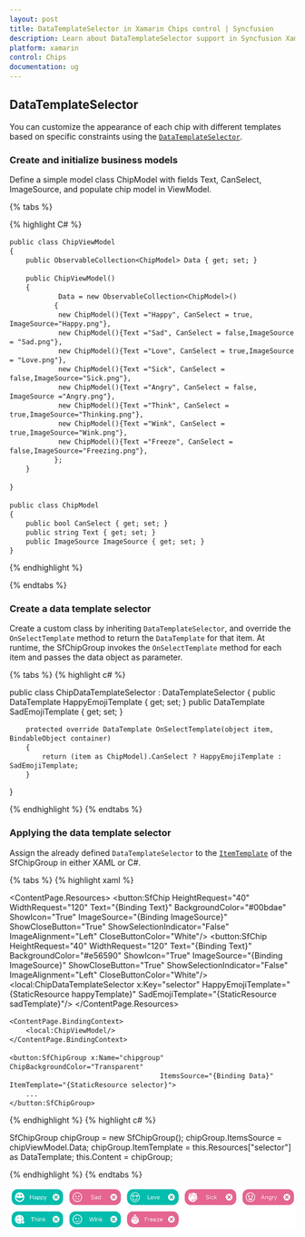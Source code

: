 ```yaml
---
layout: post
title: DataTemplateSelector in Xamarin Chips control | Syncfusion
description: Learn about DataTemplateSelector support in Syncfusion Xamarin Chips control and more.
platform: xamarin
control: Chips
documentation: ug
---
```


## DataTemplateSelector
You can customize the appearance of each chip with different templates based on specific constraints using the [`DataTemplateSelector`](https://docs.microsoft.com/en-us/dotnet/api/Xamarin.Forms.DataTemplateSelector/).

### Create and initialize business models 

Define a simple model class ChipModel with fields Text, CanSelect, ImageSource, and populate chip model in ViewModel.

{% tabs %}

{% highlight C# %}

    public class ChipViewModel
    {
        public ObservableCollection<ChipModel> Data { get; set; }

        public ChipViewModel()
        {
                Data = new ObservableCollection<ChipModel>()
               {
                new ChipModel(){Text ="Happy", CanSelect = true, ImageSource="Happy.png"},
                new ChipModel(){Text ="Sad", CanSelect = false,ImageSource = "Sad.png"},
                new ChipModel(){Text ="Love", CanSelect = true,ImageSource = "Love.png"},
                new ChipModel(){Text ="Sick", CanSelect = false,ImageSource="Sick.png"},
                new ChipModel(){Text ="Angry", CanSelect = false, ImageSource ="Angry.png"},
                new ChipModel(){Text ="Think", CanSelect = true,ImageSource="Thinking.png"},
                new ChipModel(){Text ="Wink", CanSelect = true,ImageSource="Wink.png"},
                new ChipModel(){Text ="Freeze", CanSelect = false,ImageSource="Freezing.png"},
               };
        }

    }

    public class ChipModel
    {
        public bool CanSelect { get; set; }
        public string Text { get; set; }
        public ImageSource ImageSource { get; set; }
    }

{% endhighlight %}

{% endtabs %}

### Create a data template selector

Create a custom class by inheriting `DataTemplateSelector`, and override the `OnSelectTemplate` method to return the `DataTemplate` for that item. At runtime, the SfChipGroup invokes the `OnSelectTemplate` method for each item and passes the data object as parameter.

{% tabs %}
{% highlight c# %}

public class ChipDataTemplateSelector : DataTemplateSelector
{
        public DataTemplate HappyEmojiTemplate { get; set; }
        public DataTemplate SadEmojiTemplate { get; set; }

        protected override DataTemplate OnSelectTemplate(object item, BindableObject container)
        {
            return (item as ChipModel).CanSelect ? HappyEmojiTemplate : SadEmojiTemplate;
        }
}

{% endhighlight %}
{% endtabs %}

### Applying the data template selector

Assign the already defined `DataTemplateSelector` to the [`ItemTemplate`](https://help.syncfusion.com/cr/xamarin/Syncfusion.XForms.Buttons.SfChipGroup.html#Syncfusion_XForms_Buttons_SfChipGroup_ItemTemplate) of the SfChipGroup in either XAML or C#.

{% tabs %}
{% highlight xaml %}
<ContentPage xmlns="http://xamarin.com/schemas/2014/forms"
             xmlns:x="http://schemas.microsoft.com/winfx/2009/xaml"
             x:Class="SimpleSample.MainPage"
             xmlns:button="clr-namespace:Syncfusion.XForms.Buttons;assembly=Syncfusion.Buttons.XForms"
             xmlns:local="clr-namespace:SimpleSample;assembly=SimpleSample">
             
  <ContentPage.Resources>
        <ResourceDictionary>
            <DataTemplate x:Key="happyTemplate">
                <StackLayout>
                    <button:SfChip HeightRequest="40" WidthRequest="120" Text="{Binding Text}" BackgroundColor="#00bdae" ShowIcon="True" ImageSource="{Binding ImageSource}"  ShowCloseButton="True" ShowSelectionIndicator="False" ImageAlignment="Left" CloseButtonColor="White"/>
            </StackLayout>
            </DataTemplate>
            <DataTemplate x:Key="sadTemplate">
                <StackLayout>
                    <button:SfChip HeightRequest="40" WidthRequest="120" Text="{Binding Text}" BackgroundColor="#e56590" ShowIcon="True" ImageSource="{Binding ImageSource}"  ShowCloseButton="True" ShowSelectionIndicator="False" ImageAlignment="Left" CloseButtonColor="White"/>
                </StackLayout>
            </DataTemplate>
            <local:ChipDataTemplateSelector x:Key="selector" 
                                            HappyEmojiTemplate="{StaticResource happyTemplate}" 
                                            SadEmojiTemplate="{StaticResource sadTemplate}"/>
        </ResourceDictionary>
    </ContentPage.Resources>

    <ContentPage.BindingContext>
        <local:ChipViewModel/>
    </ContentPage.BindingContext>

	<button:SfChipGroup x:Name="chipgroup" ChipBackgroundColor="Transparent"                                    
                                         ItemsSource="{Binding Data}" ItemTemplate="{StaticResource selector}">
        ...
    </button:SfChipGroup>
      
</ContentPage>
{% endhighlight %}
{% highlight c# %}

SfChipGroup chipGroup = new SfChipGroup();
chipGroup.ItemsSource = chipViewModel.Data;
chipGroup.ItemTemplate = this.Resources["selector"] as DataTemplate;
this.Content = chipGroup;
      
{% endhighlight %}
{% endtabs %}

![DataTemplateSelector support for SfChipGroup in Xamarin.Forms](images\customization-images/xamarin-forms-datatemplateselector.png)

